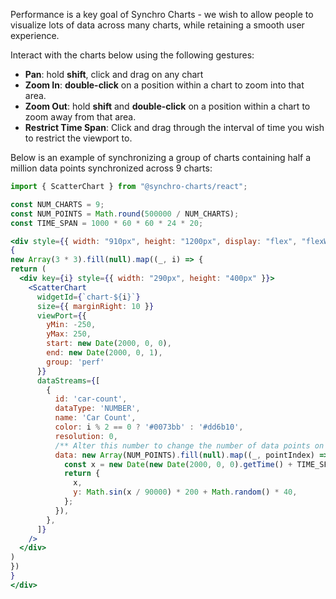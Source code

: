 
Performance is a key goal of Synchro Charts - we wish to allow people to visualize lots of data across many charts, while retaining a smooth user experience.

Interact with the charts below using the following gestures:
 - **Pan**: hold **shift**, click and drag on any chart
 - **Zoom In**: **double-click** on a position within a chart to zoom into that area.
 - **Zoom Out**: hold **shift** and **double-click** on a position within a chart to zoom away from that area.
 - **Restrict Time Span**: Click and drag through the interval of time you wish to restrict the viewport to.

Below is an example of synchronizing a group of charts containing half a million data points synchronized across 9 charts:

```jsx
import { ScatterChart } from "@synchro-charts/react";

const NUM_CHARTS = 9;
const NUM_POINTS = Math.round(500000 / NUM_CHARTS);
const TIME_SPAN = 1000 * 60 * 60 * 24 * 20;

<div style={{ width: "910px", height: "1200px", display: "flex", "flexWrap": 'wrap' }}>
{
new Array(3 * 3).fill(null).map((_, i) => {
return (
  <div key={i} style={{ width: "290px", height: "400px" }}>
    <ScatterChart
      widgetId={`chart-${i}`}
      size={{ marginRight: 10 }}
      viewPort={{
        yMin: -250,
        yMax: 250,
        start: new Date(2000, 0, 0),
        end: new Date(2000, 0, 1),
        group: 'perf'
      }}
      dataStreams={[
        {
          id: 'car-count',
          dataType: 'NUMBER',
          name: 'Car Count',
          color: i % 2 == 0 ? '#0073bb' : '#dd6b10',
          resolution: 0,
          /** Alter this number to change the number of data points on each chart! */
          data: new Array(NUM_POINTS).fill(null).map((_, pointIndex) => {
            const x = new Date(new Date(2000, 0, 0).getTime() + TIME_SPAN * (pointIndex / NUM_POINTS)).getTime();
            return {
              x, 
              y: Math.sin(x / 90000) * 200 + Math.random() * 40,
            };
          }),
        },
      ]}
    />
  </div>
)
})
}
</div>
```
